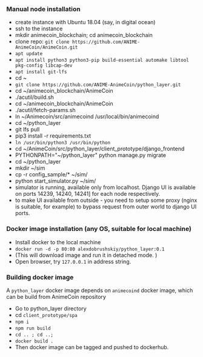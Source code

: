 ### Manual node installation

 - create instance with Ubuntu 18.04 (say, in digital ocean)
 - ssh to the instance
 - mkdir animecoin_blockchain; cd animecoin_blockchain
 - clone repo: `git clone https://github.com/ANIME-AnimeCoin/AnimeCoin.git`
 - `apt update`
 - `apt install python3 python3-pip build-essential automake libtool pkg-config libcap-dev`
 - `apt install git-lfs`
 - cd ~
 - `git clone https://github.com/ANIME-AnimeCoin/python_layer.git` 
 - cd ~/animecoin_blockchain/AnimeCoin
 - ./acutil/build.sh
 - cd ~/animecoin_blockchain/AnimeCoin
 - ./acutil/fetch-params.sh
 - ln ~/Animecoin/src/animecoind /usr/local/bin/animecoind
 - cd ~/python_layer
 - git lfs pull
 - pip3 install -r requirements.txt
 - `ln /usr/bin/python3 /usr/bin/python`
 - cd ~/AnimeCoin/src/python_layer/client_prototype/django_frontend
 - PYTHONPATH="~/python_layer" python manage.py migrate
 - cd ~/python_layer 
 - mkdir ~/sim
 - cp -r config_sample/* ~/sim/
 - python start_simulator.py ~/sim/
 - simulator is running, available only from localhost. Django UI is available on ports 14239, 14240, 14241] for each node respectively.
 - to make UI available from outside - you need to setup some proxy (nginx is suitable, for example) to bypass request from outer world to django UI ports.


### Docker image installation (any OS, suitable for local machine)
 - Install docker to the local machine
 - `docker run -d -p 80:80 alexdobrushskiy/python_layer:0.1`
 - (This will download image and run it in detached mode. )
 - Open browser, try `127.0.0.1` in address string. 

### Building docker image
 
 A `python_layer` docker image depends on `animecoind` docker image, which can be build from AnimeCoin repository
 - Go to python_layer directory
 - cd `client_prototype/spa`
 - `npm i`
 - `npm run build`
 - `cd .. ; cd ..;`
 - `docker build .`
 - Then docker image can be tagged and pushed to dockerhub.
